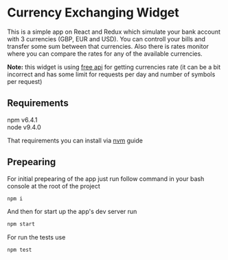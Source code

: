 # Currency Exchanging Widget

This is a simple app on React and Redux which simulate your bank account with 3 currencies (GBP, EUR and USD). You can controll your bills and transfer some sum between that currencies. Also there is rates monitor where you can compare the rates for any of the available currencies.

**Note:** this widget is using [free api](https://www.currencyconverterapi.com/) for getting currencies rate (it can be a bit incorrect and has some limit for requests per day and number of symbols per request)

## Requirements

npm v6.4.1  
node v9.4.0

That requirements you can install via [nvm](https://github.com/creationix/nvm) guide

## Prepearing

For initial prepearing of the app just run follow command in your bash console at the root of the project

```bash
npm i
```

And then for start up the app's dev server run

```bash
npm start
```

For run the tests use

```bash
npm test
```
